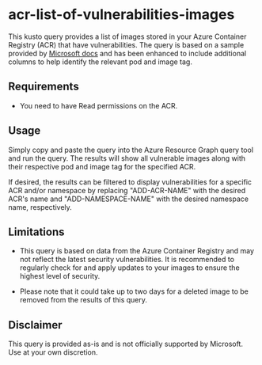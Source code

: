 # acr-list-of-vulnerabilities-images

This kusto query provides a list of images stored in your Azure Container Registry (ACR) that have vulnerabilities. The query is based on a sample provided by [Microsoft docs](https://learn.microsoft.com/en-us/azure/container-registry/resource-graph-samples?tabs=azure-cli#sample-queries) and has been enhanced to include additional columns to help identify the relevant pod and image tag.

## Requirements
- You need to have Read permissions on the ACR.

## Usage

Simply copy and paste the query into the Azure Resource Graph query tool and run the query. The results will show all vulnerable images along with their respective pod and image tag for the specified ACR. 

If desired, the results can be filtered to display vulnerabilities for a specific ACR and/or namespace by replacing "ADD-ACR-NAME" with the desired ACR's name and "ADD-NAMESPACE-NAME" with the desired namespace name, respectively.

## Limitations

- This query is based on data from the Azure Container Registry and may not reflect the latest security vulnerabilities. It is recommended to regularly check for and apply updates to your images to ensure the highest level of security.

- Please note that it could take up to two days for a deleted image to be removed from the results of this query.

## Disclaimer

This query is provided as-is and is not officially supported by Microsoft. Use at your own discretion.
